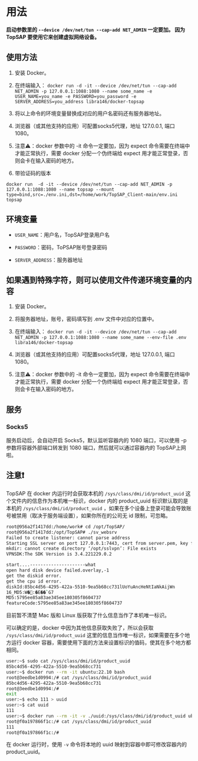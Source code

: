 # 用法

**启动参数里的 `--device /dev/net/tun --cap-add NET_ADMIN` 一定要加。 因为 TopSAP 要使用它来创建虚拟网络设备。**

## 使用方法

1. 安装 Docker。

2. 在终端输入：
   `docker run -d -it --device /dev/net/tun --cap-add NET_ADMIN -p 127.0.0.1:1088:1080 --name some_name -e USER_NAME=you_name -e PASSWORD=you_password -e SERVER_ADDRESS=you_address libra146/docker-topsap`

3. 将以上命令的环境变量替换成对应的用户名密码还有服务器地址。

4. 浏览器（或其他支持的应用）可配置socks5代理，地址 127.0.0.1, 端口 1080。

5. 注意⚠️：docker 参数中的 -it 命令一定要加，因为 expect 命令需要在终端中才能正常执行，需要 docker 分配一个伪终端给 expect 用才能正常登录，否则会卡在输入密码的地方。

6. 带验证码的版本

`docker run  -d -it --device /dev/net/tun --cap-add NET_ADMIN -p 127.0.0.1:1088:1080 --name topsap --mount type=bind,src=./env.ini,dst=/home/work/TopSAP_Client-main/env.ini topsap
`

## 环境变量

- `USER_NAME`：用户名，TopSAP登录用户名

- `PASSWORD`：密码，ToPSAP账号登录密码

- `SERVER_ADDRESS`：服务器地址

## 如果遇到特殊字符，则可以使用文件传递环境变量的内容

1. 安装 Docker。

2. 将服务器地址，账号，密码填写到 .env 文件中对应的位置中。

3. 在终端输入：
   `docker run -d -it --device /dev/net/tun --cap-add NET_ADMIN -p 127.0.0.1:1088:1080 --name some_name --env-file .env libra146/docker-topsap`

4. 浏览器（或其他支持的应用）可配置socks5代理，地址 127.0.0.1, 端口 1080。

5. 注意⚠️：docker 参数中的 -it 命令一定要加，因为 expect 命令需要在终端中才能正常执行，需要 docker 分配一个伪终端给 expect
   用才能正常登录，否则会卡在输入密码的地方。


## 服务

### Socks5

服务启动后，会自动开启 Socks5，默认监听容器内的 1080 端口，可以使用 -p 参数将容器外部端口转发到 1080 端口，然后就可以通过容器内的 TopSAP上网啦。

## 注意❗️

TopSAP 在 docker 内运行时会获取本机的 `/sys/class/dmi/id/product_uuid` 这个文件内的信息作为本机唯一标识，docker 内的 product_uuid 标识默认取的是本机的 `/sys/class/dmi/id/product_uuid` ，如果在多个设备上登录可能会导致账号被禁用（取决于服务端设置），如果你所在的公司无 id 限制，可忽略。

```bash
root@956a2f1417dd:/home/work# cd /opt/TopSAP/
root@956a2f1417dd:/opt/TopSAP# ./sv_websrv 
Failed to create listener: cannot parse address
Starting SSL server on port 127.0.0.1:7443, cert from server.pem, key from server.key
mkdir: cannot create directory ‘/opt/sslvpn’: File exists
VPNSDK:The SDK Version is 3.4.221229.0.2

start....---------------------what
open hard disk device failed.overlay,-1
get the diskid error.
get the cpu id error.
diskId:85bc4d56-4295-422a-5510-9ea5b68cc731lUoYuAncHeNtIaNkAijWn
16_MD5:W�:�E��`G7
MD5:5795ee85a83ae345ee180305f8604737
featureCode:5795ee85a83ae345ee180305f8604737
```

目前暂不清楚 Mac 版和 Linux 版获取了什么信息当作了本机唯一标识。

可以确定的是，docker 中因为其他信息获取失败了，所以会获取  `/sys/class/dmi/id/product_uuid` 这里的信息当作唯一标识，如果需要在多个地方运行 docker 容器，需要使用下面的方法来设置标识的值码，使其在多个地方都相同。

```bash
user:~$ sudo cat /sys/class/dmi/id/product_uuid 
85bc4d56-4295-422a-5510-9ea5b68cc731
user:~$ docker run --rm -it ubuntu:22.10 bash
root@3eedbe1d0994:/# cat /sys/class/dmi/id/product_uuid 
85bc4d56-4295-422a-5510-9ea5b68cc731
root@3eedbe1d0994:/# 
exit
user:~$ echo 111 > uuid
user:~$ cat uuid
111
user:~$ docker run --rm -it -v ./uuid:/sys/class/dmi/id/product_uuid ubuntu:22.10 bash
root@f0a197866f1c:/# cat /sys/class/dmi/id/product_uuid 
111
root@f0a197866f1c:/# 
```

在 docker 运行时，使用 `-v` 命令将本地的 uuid 映射到容器中即可修改容器内的 product_uuid。
